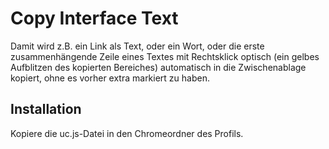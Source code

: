 # Copy Interface Text
Damit wird z.B. ein Link als Text, oder ein Wort, oder die erste zusammenhängende Zeile eines Textes mit Rechtsklick optisch 
(ein gelbes Aufblitzen des kopierten Bereiches) automatisch in die Zwischenablage kopiert, ohne es vorher extra markiert 
zu haben.

## Installation
Kopiere die uc.js-Datei in den Chromeordner des Profils.

